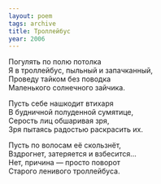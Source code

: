 ```yaml
---
layout: poem
tags: archive
title: Троллейбус
year: 2006
---
```


Погулять по полю потолка<br>
Я в троллейбус, пыльный и запачканный,<br>
Проведу тайком без поводка<br>
Маленького солнечного зайчика.<br>

Пусть себе нашкодит втихаря<br>
В будничной полуденной сумятице,<br>
Серость лиц обшаривая зря,<br>
Зря пытаясь радостью раскрасить их.<br>

Пусть по волосам её скользнёт,<br>
Вздрогнет, затеряется и взбесится...<br>
Нет, причина — просто поворот<br>
Старого ленивого троллейбуса.
